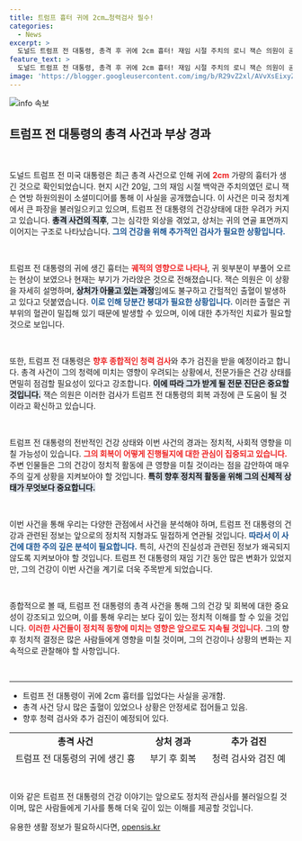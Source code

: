 ```yaml
---
title: 트럼프 흉터 귀에 2cm…청력검사 필수!
categories:
  - News
excerpt: >
  도널드 트럼프 전 대통령, 총격 후 귀에 2cm 흉터! 재임 시절 주치의 로니 잭슨 의원이 공개한 메모에서 출혈과 치료 과정을 밝혀. 청력 검사 필요성까지 제기된 이번 사건, 자세한 사항은 클릭하여 확인하세요!
feature_text: >
  도널드 트럼프 전 대통령, 총격 후 귀에 2cm 흉터! 재임 시절 주치의 로니 잭슨 의원이 공개한 메모에서 출혈과 치료 과정을 밝혀. 청력 검사 필요성까지 제기된 이번 사건, 자세한 사항은 클릭하여 확인하세요!
image: 'https://blogger.googleusercontent.com/img/b/R29vZ2xl/AVvXsEixyZcFfHzMRdzZMjFBmAUKJYCLCGyLL1o632UiGVXcaFdKo_bkvkuCioo0uUKlGfBVcT3P84aROyZIXSBEx3Aw5nCQ3pTgDom1WDC4m8eifvWiAmWEEVb4x6G_l8C0QH225ldMjyaFvpxGEBGNO37VmDTDMHGhJPq73UglMfDca1-0aw/s1600/blogspot.png'
---
```


<p><img src="https://blogger.googleusercontent.com/img/b/R29vZ2xl/AVvXsEixyZcFfHzMRdzZMjFBmAUKJYCLCGyLL1o632UiGVXcaFdKo_bkvkuCioo0uUKlGfBVcT3P84aROyZIXSBEx3Aw5nCQ3pTgDom1WDC4m8eifvWiAmWEEVb4x6G_l8C0QH225ldMjyaFvpxGEBGNO37VmDTDMHGhJPq73UglMfDca1-0aw/s1600/blogspot.png" alt="info 속보" /></p>

<h2 data-ke-size="size26">트럼프 전 대통령의 총격 사건과 부상 경과</h2>

<p data-ke-size="size16">&nbsp;</p>

<p>도널드 트럼프 전 미국 대통령은 최근 총격 사건으로 인해 귀에 <b><span style="color: #ee2323;">2cm</span></b> 가량의 흉터가 생긴 것으로 확인되었습니다. 현지 시간 20일, 그의 재임 시절 백악관 주치의였던 로니 잭슨 연방 하원의원이 소셜미디어를 통해 이 사실을 공개했습니다. 이 사건은 미국 정치계에서 큰 파장을 불러일으키고 있으며, 트럼프 전 대통령의 건강상태에 대한 우려가 커지고 있습니다. <b><span style="background-color: #21538527;">총격 사건의 직후</span></b>, 그는 심각한 외상을 겪었고, 상처는 귀의 연골 표면까지 이어지는 구조로 나타났습니다. <b><span style="color: #1a5490;">그의 건강을 위해 추가적인 검사가 필요한 상황입니다.</span></b></p>

<p data-ke-size="size16">&nbsp;</p>

<p>트럼프 전 대통령의 귀에 생긴 흉터는 <b><span style="color: #ee2323;">궤적의 영향으로 나타나</span></b>, 귀 윗부분이 부풀어 오르는 현상이 보였으나 현재는 부기가 가라앉은 것으로 전해졌습니다. 잭슨 의원은 이 상황을 자세히 설명하며, <b><span style="background-color: #21538527;">상처가 아물고 있는 과정</span></b>임에도 불구하고 간헐적인 출혈이 발생하고 있다고 덧붙였습니다. <b><span style="color: #1a5490;">이로 인해 당분간 붕대가 필요한 상황입니다.</span></b> 이러한 출혈은 귀 부위의 혈관이 밀집해 있기 때문에 발생할 수 있으며, 이에 대한 추가적인 치료가 필요할 것으로 보입니다.</p>

<p data-ke-size="size16">&nbsp;</p>

<p>또한, 트럼프 전 대통령은 <b><span style="color: #ee2323;">향후 종합적인 청력 검사</span></b>와 추가 검진을 받을 예정이라고 합니다. 총격 사건이 그의 청력에 미치는 영향이 우려되는 상황에서, 전문가들은 건강 상태를 면밀히 점검할 필요성이 있다고 강조합니다. <b><span style="background-color: #21538527;">이에 따라 그가 받게 될 전문 진단은 중요할 것입니다.</span></b> 잭슨 의원은 이러한 검사가 트럼프 전 대통령의 회복 과정에 큰 도움이 될 것이라고 확신하고 있습니다.</p>

<p data-ke-size="size16">&nbsp;</p>

<p>트럼프 전 대통령의 전반적인 건강 상태와 이번 사건의 경과는 정치적, 사회적 영향을 미칠 가능성이 있습니다. <b><span style="color: #ee2323;">그의 회복이 어떻게 진행될지에 대한 관심이 집중되고 있습니다.</span></b> 주변 인물들은 그의 건강이 정치적 활동에 큰 영향을 미칠 것이라는 점을 감안하여 매우 주의 깊게 상황을 지켜보아야 할 것입니다. <b><span style="background-color: #21538527;">특히 향후 정치적 활동을 위해 그의 신체적 상태가 무엇보다 중요합니다.</span></b> </p>

<p data-ke-size="size16">&nbsp;</p>

<p>이번 사건을 통해 우리는 다양한 관점에서 사건을 분석해야 하며, 트럼프 전 대통령의 건강과 관련된 정보는 앞으로의 정치적 지형과도 밀접하게 연관될 것입니다. <b><span style="color: #1a5490;">따라서 이 사건에 대한 주의 깊은 분석이 필요합니다.</span></b> 특히, 사건의 진실성과 관련된 정보가 왜곡되지 않도록 지켜보아야 할 것입니다. 트럼프 전 대통령의 재임 기간 동안 많은 변화가 있었지만, 그의 건강이 이번 사건을 계기로 더욱 주목받게 되었습니다. </p>

<p data-ke-size="size16">&nbsp;</p>

<p>종합적으로 볼 때, 트럼프 전 대통령의 총격 사건을 통해 그의 건강 및 회복에 대한 중요성이 강조되고 있으며, 이를 통해 우리는 보다 깊이 있는 정치적 이해를 할 수 있을 것입니다. <b><span style="color: #ee2323;">이러한 사건들이 정치적 동향에 미치는 영향은 앞으로도 지속될 것입니다.</span></b> 그의 향후 정치적 결정은 많은 사람들에게 영향을 미칠 것이며, 그의 건강이나 상황의 변화는 지속적으로 관찰해야 할 사항입니다. </p>

<p data-ke-size="size16">&nbsp;</p>

<hr>

<ul>
<li>트럼프 전 대통령이 귀에 2cm 흉터를 입었다는 사실을 공개함.</li>
<li>총격 사건 당시 많은 출혈이 있었으나 상황은 안정세로 접어들고 있음.</li>
<li>향후 청력 검사와 추가 검진이 예정되어 있다.</li>
</ul>

<table style="border-collapse: collapse; width: 100%; height: 56px;">
<tr>
<td style="text-align: center; height: 17px;"><b>총격 사건</b></td>
<td style="text-align: center; height: 17px;"><b>상처 경과</b></td>
<td style="text-align: center; height: 17px;"><b>추가 검진</b></td>
</tr>
<tr>
<td style="text-align: center; height: 17px;">트럼프 전 대통령의 귀에 생긴 흉터</td>
<td style="text-align: center; height: 17px;">부기 후 회복 중</td>
<td style="text-align: center; height: 17px;">청력 검사와 검진 예정</td>
</tr>
</table>

<p data-ke-size="size16">&nbsp;</p>

<p>이와 같은 트럼프 전 대통령의 건강 이야기는 앞으로도 정치적 관심사를 불러일으킬 것이며, 많은 사람들에게 기사를 통해 더욱 깊이 있는 이해를 제공할 것입니다.</p>
유용한 생활 정보가 필요하시다면, <a href="https://opensis.kr" rel="dofollow">opensis.kr</a>


